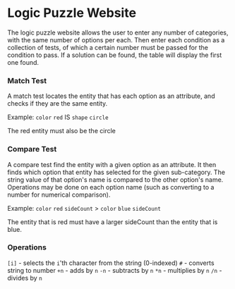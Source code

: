 # Logic Puzzle Website
The logic puzzle website allows the user to enter any number of categories, with the same number of options per each.
Then enter each condition as a collection of tests, of which a certain number must be passed for the condition to pass.
If a solution can be found, the table will display the first one found.

### Match Test
A match test locates the entity that has each option as an attribute, and checks if they are the same entity.

Example: `color` `red` IS `shape` `circle`

The red entity must also be the circle

### Compare Test
A compare test find the entity with a given option as an attribute. It then finds which option that entity has
selected for the given sub-category. The string value of that option's name is compared to the other option's name.
Operations may be done on each option name (such as converting to a number for numerical comparison).

Example: `color` `red` `sideCount` > `color` `blue` `sideCount`

The entity that is red must have a larger sideCount than the entity that is blue.

### Operations
`[i]` - selects the `i`'th character from the string (0-indexed)
`#` - converts string to number
`+n` - adds by `n`
`-n` - subtracts by `n`
`*n` - multiplies by `n`
`/n` - divides by `n`
